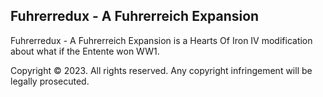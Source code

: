 ## Fuhrerredux - A Fuhrerreich Expansion

Fuhrerredux - A Fuhrerreich Expansion is a Hearts Of Iron IV modification about what if the Entente won WW1.


Copyright © 2023. All rights reserved. Any copyright infringement will be legally prosecuted.
